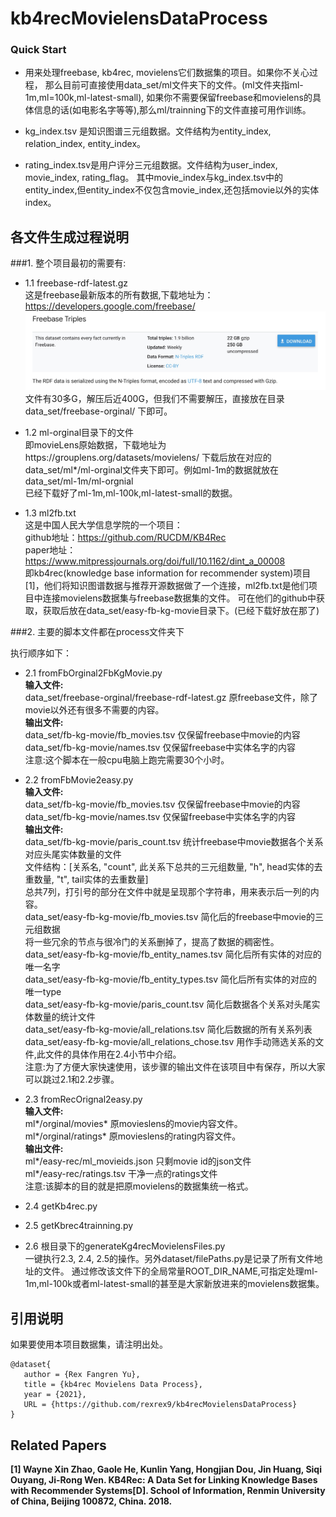 # kb4recMovielensDataProcess

### Quick Start
* 用来处理freebase, kb4rec, movielens它们数据集的项目。如果你不关心过程，
那么目前可直接使用data_set/ml文件夹下的文件。(ml文件夹指ml-1m,ml=100k,ml-latest-small),
如果你不需要保留freebase和movielens的具体信息的话(如电影名字等等),那么ml/trainning下的文件直接可用作训练。

* kg_index.tsv 是知识图谱三元组数据。文件结构为entity_index, relation_index, entity_index。

* rating_index.tsv是用户评分三元组数据。文件结构为user_index, movie_index, rating_flag。
其中movie_index与kg_index.tsv中的entity_index,但entity_index不仅包含movie_index,还包括movie以外的实体index。

## <div id="各文件生成过程说明"></div>各文件生成过程说明
###1. 整个项目最初的需要有:

* 1.1   freebase-rdf-latest.gz<br>
这是freebase最新版本的所有数据,下载地址为：https://developers.google.com/freebase/
![freebase dump](readme_figure/dump.jpg)
文件有30多G，解压后近400G，但我们不需要解压，直接放在目录data_set/freebase-orginal/ 下即可。

* 1.2   ml-orginal目录下的文件<br>
即movieLens原始数据，下载地址为https://grouplens.org/datasets/movielens/
下载后放在对应的data_set/ml*/ml-orginal文件夹下即可。例如ml-1m的数据就放在data_set/ml-1m/ml-orgnial<br>
已经下载好了ml-1m,ml-100k,ml-latest-small的数据。

* 1.3   ml2fb.txt<br>
这是中国人民大学信息学院的一个项目：<br>
github地址：https://github.com/RUCDM/KB4Rec<br>
paper地址：https://www.mitpressjournals.org/doi/full/10.1162/dint_a_00008<br>
即kb4rec(knowledge base information for recommender system)项目[1]，他们将知识图谱数据与推荐开源数据做了一个连接，ml2fb.txt是他们项目中连接movielens数据集与freebase数据集的文件。
可在他们的github中获取，获取后放在data_set/easy-fb-kg-movie目录下。(已经下载好放在那了)

###2. 主要的脚本文件都在process文件夹下

执行顺序如下：

* 2.1 fromFbOrginal2FbKgMovie.py<br>
**输入文件:**<br>
data_set/freebase-orginal/freebase-rdf-latest.gz    原freebase文件，除了movie以外还有很多不需要的内容。<br>
**输出文件:**<br>
data_set/fb-kg-movie/fb_movies.tsv  仅保留freebase中movie的内容<br>
data_set/fb-kg-movie/names.tsv  仅保留freebase中实体名字的内容<br>
注意:这个脚本在一般cpu电脑上跑完需要30个小时。

* 2.2 fromFbMovie2easy.py<br> 
**输入文件:**<br>
data_set/fb-kg-movie/fb_movies.tsv  仅保留freebase中movie的内容<br>
data_set/fb-kg-movie/names.tsv  仅保留freebase中实体名字的内容<br>
**输出文件:**<br>
data_set/fb-kg-movie/paris_count.tsv  统计freebase中movie数据各个关系对应头尾实体数量的文件<br>
文件结构：[关系名, "count", 此关系下总共的三元组数量, "h", head实体的去重数量, "t", tail实体的去重数量]<br>
总共7列，打引号的部分在文件中就是呈现那个字符串，用来表示后一列的内容。<br>
data_set/easy-fb-kg-movie/fb_movies.tsv 简化后的freebase中movie的三元组数据<br>
将一些冗余的节点与很冷门的关系删掉了，提高了数据的稠密性。<br>
data_set/easy-fb-kg-movie/fb_entity_names.tsv 简化后所有实体的对应的唯一名字<br>
data_set/easy-fb-kg-movie/fb_entity_types.tsv 简化后所有实体的对应的唯一type<br>
data_set/easy-fb-kg-movie/paris_count.tsv 简化后数据各个关系对头尾实体数量的统计文件<br>
data_set/easy-fb-kg-movie/all_relations.tsv 简化后数据的所有关系列表<br>
data_set/easy-fb-kg-movie/all_relations_chose.tsv 用作手动筛选关系的文件,此文件的具体作用在2.4小节中介绍。<br>
注意:为了方便大家快速使用，该步骤的输出文件在该项目中有保存，所以大家可以跳过2.1和2.2步骤。

* 2.3 fromRecOrignal2easy.py<br>
**输入文件:**<br>
ml*/orginal/movies*    原movieslens的movie内容文件。<br>
ml*/orginal/ratings*    原movieslens的rating内容文件。<br>
**输出文件:**<br>
ml*/easy-rec/ml_movieids.json   只剩movie id的json文件<br>
ml*/easy-rec/ratings.tsv    干净一点的ratings文件<br>
注意:该脚本的目的就是把原movielens的数据集统一格式。<br>

* 2.4 getKb4rec.py<br>

* 2.5 getKbrec4trainning.py<br>

* 2.6 根目录下的generateKg4recMovielensFiles.py<br>
一键执行2.3, 2.4, 2.5的操作。另外dataset/filePaths.py是记录了所有文件地址的文件。
通过修改该文件下的全局常量ROOT_DIR_NAME,可指定处理ml-1m,ml-100k或者ml-latest-small的甚至是大家新放进来的movielens数据集。


## <div id="引用说明"></div>引用说明
如果要使用本项目数据集，请注明出处。
```
@dataset{
   author = {Rex Fangren Yu},
   title = {kb4rec Movielens Data Process},
   year = {2021},
   URL = {https://github.com/rexrex9/kb4recMovielensDataProcess}
}
```

## <div id="Papers"></div>Related Papers
<strong><div id="Ref-1"></div>[1]
Wayne Xin Zhao, Gaole He, Kunlin Yang, Hongjian Dou, Jin Huang, Siqi Ouyang, Ji-Rong Wen.
KB4Rec: A Data Set for Linking Knowledge Bases with Recommender Systems[D].
School of Information, Renmin University of China, Beijing 100872, China. 2018.



